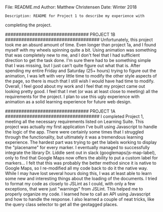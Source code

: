 File:    README.md
Author:  Matthew Christensen
Date:    Winter 2018

    Description: README for Project 1 to describe my experience with
completing the project.

############################### PROJECT 1B ###################################
    Unfortunately, this project took me an absurd amount of time. Even longer
than project 1a, and I found myself with my wheels spinning quite a bit.
Using animation was something that was completely new to me, and I don't feel
that I had sufficient direction to get the task done. I'm sure there had to be
something simple that I was missing, but I just can't quite figure out what
that is. After spending my entire Friday and Saturday (25+ hours) trying to
figure out the animation, I was left with very little time to modify the other
style aspects of the page, so there is much that I still wish I would have had
time to modify. Overall, I feel good about my work and I feel that my project
came out looking pretty good. I feel that I met (or was at least close to
meeting) all the requirements for the project. I plan to use this ugly
experience with animation as a solid learning experience for future web design.


############################### PROJECT 1A ###################################
    I completed Project 1, meeting all the necessary requirements listed on
Learning Suite. This project was actually my first application I've built using
Javascript to handle the logic of the app. There were certainly some times that
I struggled through the functionality, but ultimately it was a tremendous
learning experience. The hardest part was trying to get the labels working to
display the "placename" for every marker. I eventually managed to successfully
integrate the library Dr. Liddle sent out in slack (googlemaps/js-map-label),
only to find that Google Maps now offers the ability to put a custom label for
markers... I felt that this was probably the better method since it is native
to Google Maps, so I re-modified all my code back to do it the native way.
While I may have lost several hours doing this, I was at least able to learn
some new and interesting things about the loading of the documents. I tried to
format my code as closely to JSLint as I could, with only a few exceptions,
that were just "warnings" from JSLint. This helped me to properly organize my
code. I learned how to call an API using Javascript and how to handle the
response. I also learned a couple of neat tricks, like the query class selector
to get all the geotagged places.
